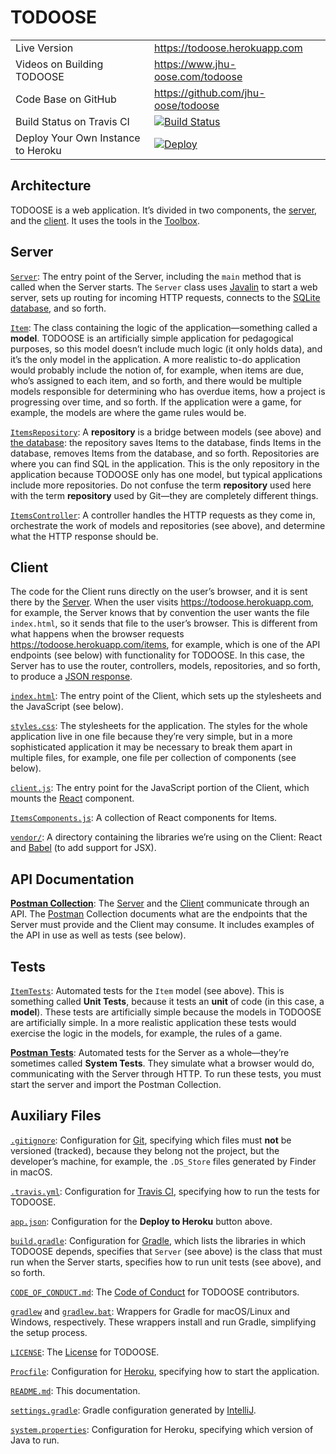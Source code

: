 # TODOOSE

|                                    |                                                                                                                     |
| ---------------------------------- | ------------------------------------------------------------------------------------------------------------------- |
| Live Version                       | https://todoose.herokuapp.com                                                                                       |
| Videos on Building TODOOSE         | https://www.jhu-oose.com/todoose                                                                                    |
| Code Base on GitHub                | https://github.com/jhu-oose/todoose                                                                                 |
| Build Status on Travis CI          | [![Build Status](https://travis-ci.com/jhu-oose/todoose.svg?branch=master)](https://travis-ci.com/jhu-oose/todoose) |
| Deploy Your Own Instance to Heroku | [![Deploy](https://www.herokucdn.com/deploy/button.svg)](https://heroku.com/deploy)                                 |

## Architecture

TODOOSE is a web application. It’s divided in two components, the [server](#server), and the [client](#client). It uses the tools in the [Toolbox](https://www.jhu-oose.com/toolbox/).

## Server

[`Server`](/src/main/java/com/jhuoose/todoose/Server.java): The entry point of the Server, including the `main` method that is called when the Server starts. The `Server` class uses [Javalin](https://www.jhu-oose.com/toolbox/#web-server-javalin) to start a web server, sets up routing for incoming HTTP requests, connects to the [SQLite database](https://www.jhu-oose.com/toolbox/#database-management-systemdbms-sqlite), and so forth.

[`Item`](/src/main/java/com/jhuoose/todoose/models/Item.java): The class containing the logic of the application—something called a **model**. TODOOSE is an artificially simple application for pedagogical purposes, so this model doesn’t include much logic (it only holds data), and it’s the only model in the application. A more realistic to-do application would probably include the notion of, for example, when items are due, who’s assigned to each item, and so forth, and there would be multiple models responsible for determining who has overdue items, how a project is progressing over time, and so forth. If the application were a game, for example, the models are where the game rules would be.

[`ItemsRepository`](/src/main/java/com/jhuoose/todoose/repositories/ItemsRepository.java): A **repository** is a bridge between models (see above) and [the database](https://www.jhu-oose.com/toolbox/#database-management-systemdbms-sqlite): the repository saves Items to the database, finds Items in the database, removes Items from the database, and so forth. Repositories are where you can find SQL in the application. This is the only repository in the application because TODOOSE only has one model, but typical applications include more repositories. Do not confuse the term **repository** used here with the term **repository** used by Git—they are completely different things.

[`ItemsController`](/src/main/java/com/jhuoose/todoose/controllers/ItemsController.java): A controller handles the HTTP requests as they come in, orchestrate the work of models and repositories (see above), and determine what the HTTP response should be.

## Client

The code for the Client runs directly on the user’s browser, and it is sent there by the [Server](#server). When the user visits <https://todoose.herokuapp.com>, for example, the Server knows that by convention the user wants the file `index.html`, so it sends that file to the user’s browser. This is different from what happens when the browser requests <https://todoose.herokuapp.com/items>, for example, which is one of the API endpoints (see below) with functionality for TODOOSE. In this case, the Server has to use the router, controllers, models, repositories, and so forth, to produce a [JSON response](https://www.jhu-oose.com/toolbox/#data-interchange-format-javascript-object-notationjson).

[`index.html`](/src/main/resources/public/index.html): The entry point of the Client, which sets up the stylesheets and the JavaScript (see below).

[`styles.css`](/src/main/resources/public/stylesheets/styles.css): The stylesheets for the application. The styles for the whole application live in one file because they’re very simple, but in a more sophisticated application it may be necessary to break them apart in multiple files, for example, one file per collection of components (see below).

[`client.js`](/src/main/resources/public/javascripts/client.js): The entry point for the JavaScript portion of the Client, which mounts the [React](https://www.jhu-oose.com/toolbox/#user-interface-builder-react) component.

[`ItemsComponents.js`](/src/main/resources/public/javascripts/components/ItemsComponents.js): A collection of React components for Items.

[`vendor/`](/src/main/resources/public/javascripts/vendor): A directory containing the libraries we’re using on the Client: React and [Babel](https://babeljs.io) (to add support for JSX).

## API Documentation

[**Postman Collection**](/docs/TODOOSE.postman_collection.json): The [Server](#server) and the [Client](#client) communicate through an API. The [Postman](https://www.jhu-oose.com/toolbox/#application-programming-interfaceapi-development-environmentade-postman) Collection documents what are the endpoints that the Server must provide and the Client may consume. It includes examples of the API in use as well as tests (see below).

## Tests

[`ItemTests`](/src/test/java/com/jhuoose/todoose/models/ItemTests.java): Automated tests for the `Item` model (see above). This is something called **Unit Tests**, because it tests an **unit** of code (in this case, a **model**). These tests are artificially simple because the models in TODOOSE are artificially simple. In a more realistic application these tests would exercise the logic in the models, for example, the rules of a game.

[**Postman Tests**](/docs/TODOOSE.postman_collection.json): Automated tests for the Server as a whole—they’re sometimes called **System Tests**. They simulate what a browser would do, communicating with the Server through HTTP. To run these tests, you must start the server and import the Postman Collection.

## Auxiliary Files

[`.gitignore`](/.gitignore): Configuration for [Git](https://www.jhu-oose.com/toolbox/#version-control-systemvcs-git), specifying which files must **not** be versioned (tracked), because they belong not the project, but the developer’s machine, for example, the `.DS_Store` files generated by Finder in macOS.

[`.travis.yml`](/.travis.yml): Configuration for [Travis CI](https://www.jhu-oose.com/toolbox/#continuous-integrationci-server-travisci), specifying how to run the tests for TODOOSE.

[`app.json`](/app.json): Configuration for the **Deploy to Heroku** button above.

[`build.gradle`](/build.gradle): Configuration for [Gradle](https://www.jhu-oose.com/toolbox/#build-system-gradle), which lists the libraries in which TODOOSE depends, specifies that `Server` (see above) is the class that must run when the Server starts, specifies how to run unit tests (see above), and so forth.

[`CODE_OF_CONDUCT.md`](/CODE_OF_CONDUCT.md): The [Code of Conduct](https://www.contributor-covenant.org/version/1/4/code-of-conduct) for TODOOSE contributors.

[`gradlew`](/gradlew) and [`gradlew.bat`](/gradlew.bat): Wrappers for Gradle for macOS/Linux and Windows, respectively. These wrappers install and run Gradle, simplifying the setup process.

[`LICENSE`](/LICENSE): The [License](https://choosealicense.com/licenses/mit/) for TODOOSE.

[`Procfile`](/Procfile): Configuration for [Heroku](https://www.jhu-oose.com/toolbox/#platform-heroku), specifying how to start the application.

[`README.md`](/README.md): This documentation.

[`settings.gradle`](/settings.gradle): Gradle configuration generated by [IntelliJ](https://www.jhu-oose.com/toolbox/#integrated-development-environmentide-intellijidea).

[`system.properties`](/system.properties): Configuration for Heroku, specifying which version of Java to run.
